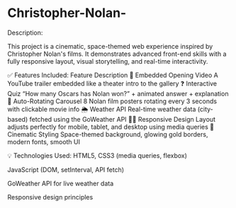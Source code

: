 # Christopher-Nolan-
Description:

This project is a cinematic, space-themed web experience inspired by Christopher Nolan's films. It demonstrates advanced front-end skills with a fully responsive layout, visual storytelling, and real-time interactivity.

✅ Features Included:
Feature	Description
🎥 Embedded Opening Video	A YouTube trailer embedded like a theater intro to the gallery
❓ Interactive Quiz	“How many Oscars has Nolan won?” + animated answer + explanation
🎠 Auto-Rotating Carousel	8 Nolan film posters rotating every 3 seconds with clickable movie info
🌦️ Weather API	Real-time weather data (city-based) fetched using the GoWeather API
🧑‍💻 Responsive Design	Layout adjusts perfectly for mobile, tablet, and desktop using media queries
🌌 Cinematic Styling	Space-themed background, glowing gold borders, modern fonts, smooth UI

💡 Technologies Used:
HTML5, CSS3 (media queries, flexbox)

JavaScript (DOM, setInterval, API fetch)

GoWeather API for live weather data

Responsive design principles

